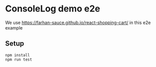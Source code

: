 ConsoleLog demo e2e
===================

We use https://farhan-sauce.github.io/react-shopping-cart/ in this e2e example

## Setup
```
npm install
npm run test
```
